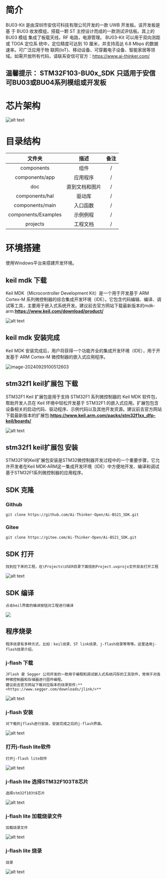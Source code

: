 # 简介

BU03-Kit 是由深圳市安信可科技有限公司开发的一款 UWB 开发板。该开发板是基
于 BU03 收发模组，搭载一颗 ST 主控设计而成的一款测试评估板。其上的 BU03 模组
集成了板载天线，RF 电路，电源管理。 BU03-Kit 可以用于双向测距或 TDOA 定位系
统中，定位精度可达到 10 厘米，并支持高达 6.8 Mbps 的数据速率。可广泛应用于物
联网(IoT)、移动设备、可穿戴电子设备、智能家居等领域。如需开放所有代码，请联系安信可官方：<https://www.ai-thinker.com/>

## **温馨提示：** STM32F103-BU0x_SDK 只适用于安信可BU03或BU04系列模组或开发板

# 芯片架构

![alt text](doc/img/chip.png)

# 目录结构

| 文件夹| 描述 | 备注 |
| :-----------: | :---: | :---: |
| components         |  组件             | /|
| components/app     | 应用程序          | /   |
| doc                | 直到文档和图片     | /    |
| components/hal     | 驱动库            | / |
| components/main    | 入口函数          | /   |
| components/Examples | 示例例程 | / |
| projects           | 工程文档          | / |


# 环境搭建

使用Windows平台来搭建开发环境。

## keil mdk 下载

Keil MDK（Microcontroller Development Kit）是一个用于开发基于 ARM Cortex-M 系列微控制器的综合集成开发环境（IDE）。它包含代码编辑、编译、调试等工具，主要用于嵌入式系统开发。建议前去官方网站下载最新版本的mdk-arm:**<https://www.keil.com/download/product/>**

![alt text](doc/img/keilmdk.png)

## keil mdk 安装完成

Keil MDK 安装完成后，用户将获得一个功能齐全的集成开发环境（IDE），用于开发基于 ARM Cortex-M 微控制器的嵌入式应用程序。

![image-20240929100512603](doc/img/image-20240929100512603.png)


## stm32f1 keil扩展包 下载

STM32F1 Keil 扩展包是用于支持 STM32F1 系列微控制器的 Keil MDK 软件包，帮助开发人员在 Keil 环境中轻松开发基于 STM32F1 的嵌入式应用。扩展包包含设备相关的启动代码、驱动程序、示例代码以及其他开发资源。建议前去官方网站下载最新版本的扩展包:**<https://www.keil.arm.com/packs/stm32f1xx_dfp-keil/boards/>**

![alt text](doc/img/keilpack.png)

## stm32f1 keil扩展包 安装

STM32F1的Keil扩展包安装是STM32微控制器开发过程中的一个重要步骤，它允许开发者在Keil MDK-ARM这一集成开发环境（IDE）中方便地开发、编译和调试基于STM32F1系列微控制器的应用程序。


## SDK 克隆

### Github

```
git clone https://github.com/Ai-Thinker-Open/Ai-BS21_SDK.git
```

### Gitee

```
git clone https://gitee.com/Ai-Thinker-Open/Ai-BS21_SDK.git
```

## SDK 打开
    找到拉下来的工程，在\Projects\USER目录下面找到Project.uvprojx文件双击打开工程

![alt text](doc/img/keilopen.png)

## SDK 编译

    点击keil界面的编译按钮对工程进行编译

![](doc/img/projectbuild.png)

## 程序烧录

    程序烧录有多种方式，比如：keil烧录、ST link烧录、j-flash烧录等等等。这里选用j-flash烧录介绍。

### j-flash 下载

    JFlash 是 Segger 公司开发的一款用于编程和调试嵌入式系统闪存的工具软件，常用于对各种微控制器和存储器进行固件编程。
    建议前去官方网站下载对应版本的烧录软件:**<https://www.segger.com/downloads/jlink/>**

![alt text](doc/img/jflash.png)

### j-flash 安装

    对下载的jflash进行安装，安装完成之后的j-flash界面。

![alt text](doc/img/jflashopen.png)

### 打开j-flash lite软件

    打开j-flash lite软件

![alt text](doc/img/jflashlite.png)

### j-flash lite 选择STM32F103T8芯片

    选择stm32f103t8芯片

![alt text](doc/img/jflashstm32f103t8.png)

### j-flash lite 加载烧录文件

    加载烧录文件

![alt text](doc/img/jflashloadprogram.png)

### j-flash lite 烧录

    烧录

![alt text](doc/img/jflashprogram.png)
